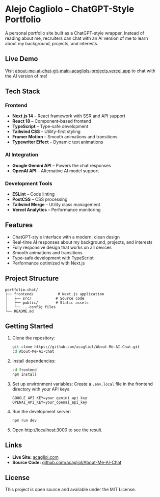 # Alejo Cagliolo – ChatGPT-Style Portfolio

A personal portfolio site built as a ChatGPT-style wrapper. Instead of reading about me, recruiters can chat with an AI version of me to learn about my background, projects, and interests.

## Live Demo

Visit [about-me-ai-chat-git-main-acagliols-projects.vercel.app](https://about-me-ai-chat.vercel.app/) to chat with the AI version of me!

## Tech Stack

### Frontend
- **Next.js 14** – React framework with SSR and API support
- **React 18** – Component-based frontend
- **TypeScript** – Type-safe development
- **Tailwind CSS** – Utility-first styling
- **Framer Motion** – Smooth animations and transitions
- **Typewriter Effect** – Dynamic text animations

### AI Integration
- **Google Gemini API** – Powers the chat responses
- **OpenAI API** – Alternative AI model support

### Development Tools
- **ESLint** – Code linting
- **PostCSS** – CSS processing
- **Tailwind Merge** – Utility class management
- **Vercel Analytics** – Performance monitoring

## Features

- ChatGPT-style interface with a modern, clean design
- Real-time AI responses about my background, projects, and interests
- Fully responsive design that works on all devices
- Smooth animations and transitions
- Type-safe development with TypeScript
- Performance optimized with Next.js

## Project Structure

```
portfolio-chat/
├── frontend/           # Next.js application
│   ├── src/           # Source code
│   ├── public/        # Static assets
│   └── ...config files
└── README.md
```

## Getting Started

1. Clone the repository:
   ```bash
   git clone https://github.com/acagliol/About-Me-AI-Chat.git
   cd About-Me-AI-Chat
   ```

2. Install dependencies:
   ```bash
   cd frontend
   npm install
   ```

3. Set up environment variables:
   Create a `.env.local` file in the frontend directory with your API keys:
   ```
   GOOGLE_API_KEY=your_gemini_api_key
   OPENAI_API_KEY=your_openai_api_key
   ```

4. Run the development server:
   ```bash
   npm run dev
   ```

5. Open [http://localhost:3000](http://localhost:3000) to see the result.

## Links

- **Live Site:** [acagliol.com](https://acagliol.com)
- **Source Code:** [github.com/acagliol/About-Me-AI-Chat](https://github.com/acagliol/About-Me-AI-Chat)

## License

This project is open source and available under the MIT License.
